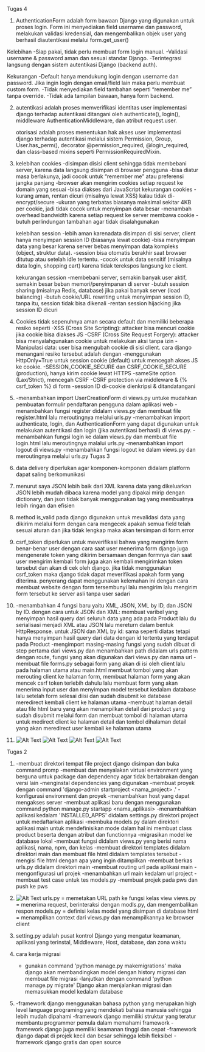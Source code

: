 Tugas 4
1.  AuthenticationForm adalah form bawaan Django yang digunakan untuk proses login. Form ini menyediakan field username dan password, melakukan validasi kredensial, dan mengembalikan objek user yang berhasil diautentikasi melalui form.get_user()

Kelebihan
    -Siap pakai, tidak perlu membuat form login manual.
    -Validasi username & password aman dan sesuai standar Django.
    -Terintegrasi langsung dengan sistem autentikasi Django (backend auth).

Kekurangan 
    -Default hanya mendukung login dengan username dan password. Jika ingin login dengan email/field lain maka perlu membuat custom form.
    -Tidak menyediakan field tambahan seperti “remember me” tanpa override.
    -Tidak ada tampilan bawaan, hanya form backend.

2.  autentikasi adalah proses memverifikasi identitas user 
    implementasi django terhadap autentikasi ditangani oleh authenticate(), login(), middleware AuthenticationMiddleware, dan atribut request.user.
    
    otorisasi adalah proses menentukan hak akses user
    implementasi django terhadap autentikasi melalui sistem Permission, Group, User.has_perm(), decorator @permission_required, @login_required, dan class-based mixins seperti PermissionRequiredMixin.

3.  kelebihan cookies
        -disimpan disisi client sehingga tidak membebani server, karena data langsung disimpan di browser pengguna
        -bisa diatur masa berlakunya, jadi cocok untuk “remember me” atau preferensi jangka panjang
        -browser akan mengirim cookies setiap request ke domain yang sesuai
        -bisa diakses dari JavaScript
    kekurangan cookies
        -kurang aman, rentan dicuri (misalnya lewat XSS) kalau tidak di-encrypt/secure
        -ukuran yang terbatas biasanya maksimal sekitar 4KB per cookie, jadi tidak cocok untuk menyimpan data besar
        -menambah overhead bandwidth karena setiap request ke server membawa cookie
        -butuh perlindungan tambahan agar tidak disalahgunakan

    kelebihan session
        -lebih aman karenadata disimpan di sisi server, client hanya menyimpan session ID (biasanya lewat cookie)
        -bisa menyimpan data yang besar karena server bebas menyimpan data kompleks (object, struktur data).
        -session bisa otomatis berakhir saat browser ditutup atau setelah idle tertentu.
        -cocok untuk data sensitif (misalnya data login, shopping cart) karena tidak terekspos langsung ke client.

    kekurangan session
        -membebani server, semakin banyak user aktif, semakin besar beban memori/penyimpanan di server
        -butuh session sharing (misalnya Redis, database) jika pakai banyak server (load balancing)
        -butuh cookie/URL rewriting untuk menyimpan session ID, tanpa itu, session tidak bisa dikenali
        -rentan session hijacking jika session ID dicuri

4.  Cookies tidak sepenuhnya aman secara default dan memiliki beberapa resiko seperti
        -XSS (Cross Site Scripting): attacker bisa mencuri cookie jika cookie bisa diakses JS
        -CSRF (Cross Site Request Forgery): attacker bisa menyalahgunakan cookie untuk melakukan aksi tanpa izin
        -Manipulasi data: user bisa mengubah cookie di sisi client.
    cara django menangani resiko tersebut adalah dengan
        -menggunakan HttpOnly=True untuk session cookie (default) untuk mencegah akses JS ke cookie.
        -SESSION_COOKIE_SECURE dan CSRF_COOKIE_SECURE (production), hanya kirim cookie lewat HTTPS
        -sameSite option (Lax/Strict), mencegah CSRF
        -CSRF protection via middleware & {% csrf_token %} di form
        -session ID di-cookie dienkripsi & ditandatangani

5.  
    -menambahkan import UserCreationForm di views.py untuke mudahkan pembuatan formulir pendaftaran pengguna dalam      aplikasi web
    -menambahkan fungsi register didalam views.py dan membuat file register.html lalu meroutingnya melalui urls.py
    -menambahkan import authenticate, login, dan AuthenticationForm yang dapat digunakan untuk melakukan autentikasi dan login (jika autentikasi berhasil) di views.py.
    -menambahkan fungsi login ke dalam views.py dan membuat file login.html lalu meroutingnya malalui urls.py
    -menambahkan import logout di views.py
    -menambahkan fungsi logout ke dalam views.py dan meroutingnya melalui urls.py
Tugas 3
1. data delivery diperlukan agar komponen-komponen didalam platform dapat saling berkomunikasi 
2. menurut saya JSON lebih baik dari XML karena data yang dikeluarkan JSON lebih mudah dibaca karena model yang dipakai mirip dengan dictionary, dan json tidak banyak menggunakan tag yang membuatnya lebih ringan dan efisien
3. method is_valid pada django digunakan untuk mevalidasi data yang dikirim melalui form dengan cara mengecek apakah semua field telah sesuai aturan dan jika tidak lengkap maka akan tersimpan di form.error
4. csrf_token diperlukan untuk meverifikasi bahwa yang mengirim form benar-benar user dengan cara saat user menerima form django juga mengenerate token yang dikirim bersamaan dengan formnya dan saat user mengirim kembali form juga akan kembali mengirimkan token tersebut dan akan di cek oleh django. jika tidak menggunakan csrf_token maka django tidak dapat meverifikasi apakah form yang diterima. penyerang dapat menggunakan kelemahan ini dengan cara membuat website dengan form tersembunyi lalu mengirim lalu mengirim form tersebut ke server asli tanpa user sadari
5. -menambahkan 4 fungsi baru yaitu XML, JSON, XML by ID, dan JSON by ID. dengan cara
    untuk JSON dan XML: membuat varibel yang menyimpan hasil query dari seluruh data yang ada pada Product lalu du serialisasi menjadi XML atau JSON lalu mereturn dalam bentuk HttpResponse.
    untuk JSON dan XML by id: sama seperti diatas tetapi hanya menyimpan hasil query dari data dengan id tertentu yang terdapat pada Product
    -mengimport masing-masing fungsi yang sudah dibuat di step pertama dari views.py dan menambahkan path didalam urls pattern dengan route, fungsi yang akan digunakan dari views.py dan nama url
    -membuat file forms.py sebagai form yang akan di isi oleh client lalu pada halaman utama atau main.html membuat tombol yang akan merouting client ke halaman form, membuat halaman form yang akan mencek csrf token terlebih dahulu lalu membuat form yang akan menerima input user dan menyimpan model tersebut kedalam database lalu setelah form selesai diisi dan sudah disubmit ke database meredirect kembali client ke halaman utama
    -membuat halaman detail atau file html baru yang akan menampilkan detail dari product yang sudah disubmit melalui form dan membuat tombol di halaman utama untuk medirect client ke halaman detail dan tombol dihalaman detail yang akan meredirect user kembali ke halaman utama

6.  ![Alt Text](XML.png)
    ![Alt Text](JSON.png)
    ![Alt Text](XMLbyID.png)
    ![Alt Text](JSONbyID.png)


Tugas 2
1.  -membuat direktori tempat file project django disimpan dan buka command promp
    -membuat dan menyalakan virtual environment yang berguna untuk package dan dependency agar tidak bertabrakan dengan versi lain
    -menginstal dependencies yang digunakan
    -membuat proyek dengan command 'django-admin startproject <nama_project> .'
    -konfigurasi environment dan proyek
    -menambahkan host yang dapat mengakses server
    -membuat aplikasi baru dengan menggunakan command python manage.py startapp <nama_aplikasi>
    -menambahkan aplikasi kedalam 'INSTALLED_APPS' didalam settings.py direktori project untuk medaftarkan aplikasi
    -membuka models.py dalam direktori aplikasi main untuk mendefinisikan mode dalam hal ini membuat class product beserta dengan atribut dan functionnya
    -migrasikan model ke database lokal
    -membuat fungsi didalam views.py yeng berisi nama aplikasi, nama, npm, dan kelas 
    -membuat direktori templates didalam direktori main dan membuat file html didalam templates tersebut
    -mengisi file html dengan apa yang ingin ditampilkan
    -membuat berkas urls.py didalam direktori main
    -membuat routing url pada aplikasi main
    -mengonfigurasi url projek
    -menambahkan url main kedalam url project
    -membuat test case untuk tes models.py
    -membuat projek pada pws dan push ke pws


2.  ![Alt Text](bagan.png)
    urls.py = memetakan URL path ke fungsi kelas view
    views.py = menerima request, berinteraksi dengan modls.py, dan mengembalikan respon
    models.py = definisi kelas model yang disimpan di database
    html = menampilkan context dari views.py dan menampilkannya ke browser client

3.  setting.py adalah pusat kontrol Django yang mengatur keamanan, aplikasi yang terinstal, Middleware, Host, database, dan zona waktu

4.  cara kerja migrasi
    - gunakan command 'python manage.py makemigrations'
    maka django akan membandingkan model dengan history migrasi dan membuat file migrasi
    -lanjutkan dengan command 'python manage.py migrate'
    Django akan menjalankan migrasi dan memasukkan model kedalam database

5.  -framework django menggunakan bahasa python yang merupakan high level language programing yang mendekati bahasa manusia sehingga lebih mudah dipahami
    -framework django memiliki struktur yang teratur membantu programmer pemula dalam memahami framework
    -framework django juga memiliki keamanan tinggi dan cepat
    -framework django dapat di projek kecil dan besar sehingga lebih fleksibel
    -framework django gratis dan open source